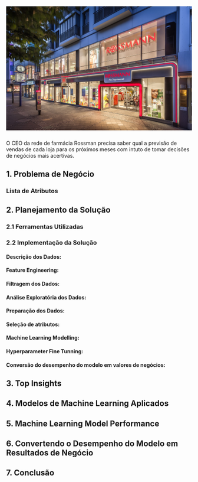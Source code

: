 
# ![DataScienceInProduction](https://github.com/erickfog/DataScienceInProduction/blob/main/img/rossman_image.jpg)
O CEO da rede de farmácia Rossman precisa saber qual a previsão de vendas de cada loja para os próximos meses com intuto de tomar decisões de negócios mais acertivas. 

## 1. Problema de Negócio

### Lista de Atributos

## 2. Planejamento da Solução

### 2.1 Ferramentas Utilizadas

### 2.2 Implementação da Solução

#### Descrição dos Dados: 
#### Feature Engineering:
#### Filtragem dos Dados:
#### Análise Exploratória dos Dados: 
#### Preparação dos Dados:
#### Seleção de atributos:
#### Machine Learning Modelling:
#### Hyperparameter Fine Tunning:
#### Conversão do desempenho do modelo em valores de negócios:



## 3. Top Insights

## 4. Modelos de Machine Learning Aplicados


## 5. Machine Learning Model Performance

## 6. Convertendo o Desempenho do Modelo em Resultados de Negócio

## 7. Conclusão
